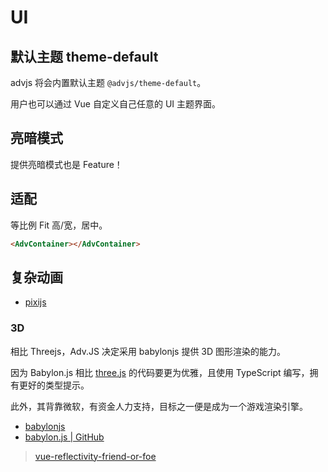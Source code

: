 # UI

## 默认主题 theme-default

advjs 将会内置默认主题 `@advjs/theme-default`。

用户也可以通过 Vue 自定义自己任意的 UI 主题界面。

## 亮暗模式

提供亮暗模式也是 Feature！

## 适配

等比例 Fit 高/宽，居中。

```html
<AdvContainer></AdvContainer>
```

## 复杂动画

- [pixijs](https://github.com/pixijs/pixijs)

### 3D

相比 Threejs，Adv.JS 决定采用 babylonjs 提供 3D 图形渲染的能力。

因为 Babylon.js 相比 [three.js](https://github.com/mrdoob/three.js/) 的代码要更为优雅，且使用 TypeScript 编写，拥有更好的类型提示。

此外，其背靠微软，有资金人力支持，目标之一便是成为一个游戏渲染引擎。

- [babylonjs](https://babylonjs.com/)
- [babylon.js | GitHub](https://github.com/BabylonJS/Babylon.js)

> [vue-reflectivity-friend-or-foe](https://doc.babylonjs.com/extensions/Babylon.js+ExternalLibraries/BabylonJS_and_Vue/BabylonJS_and_Vue_1#vue-reflectivity-friend-or-foe)
